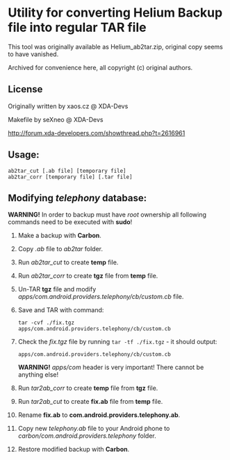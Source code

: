 # Utility for converting Helium Backup file into regular TAR file

This tool was originally available as Helium_ab2tar.zip, original copy seems to have vanished.

Archived for convenience here, all copyright (c) original authors.

## License

Originally written by xaos.cz @ XDA-Devs

Makefile by seXneo @ XDA-Devs

http://forum.xda-developers.com/showthread.php?t=2616961

## Usage:

    ab2tar_cut [.ab file] [temporary file]
    ab2tar_corr [temporary file] [.tar file]

## Modifying *telephony* database:

**WARNING!** In order to backup must have *root* ownership all following commands need to be executed with **sudo**!

1. Make a backup with **Carbon**.
2. Copy *.ab* file to *ab2tar* folder.
3. Run *ab2tar_cut* to create **temp** file.
4. Run *ab2tar_corr* to create **tgz** file from **temp** file.
5. Un-TAR **tgz** file and modify *apps/com.android.providers.telephony/cb/custom.cb* file.
6. Save and TAR with command:

    `tar -cvf ./fix.tgz apps/com.android.providers.telephony/cb/custom.cb`
7. Check the *fix.tgz* file by running `tar -tf ./fix.tgz` - it should output:

    `apps/com.android.providers.telephony/cb/custom.cb`
    
    **WARNING!** *apps/com* header is very important! There cannot be anything else!
8. Run *tar2ab_corr* to create **temp** file from **tgz** file.
9. Run *tar2ab_cut* to create **fix.ab** file from **temp** file.
10. Rename **fix.ab** to **com.android.providers.telephony.ab**.
11. Copy new *telephony.ab* file to your Android phone to *carbon/com.android.providers.telephony* folder.
12. Restore modified backup with **Carbon**.

